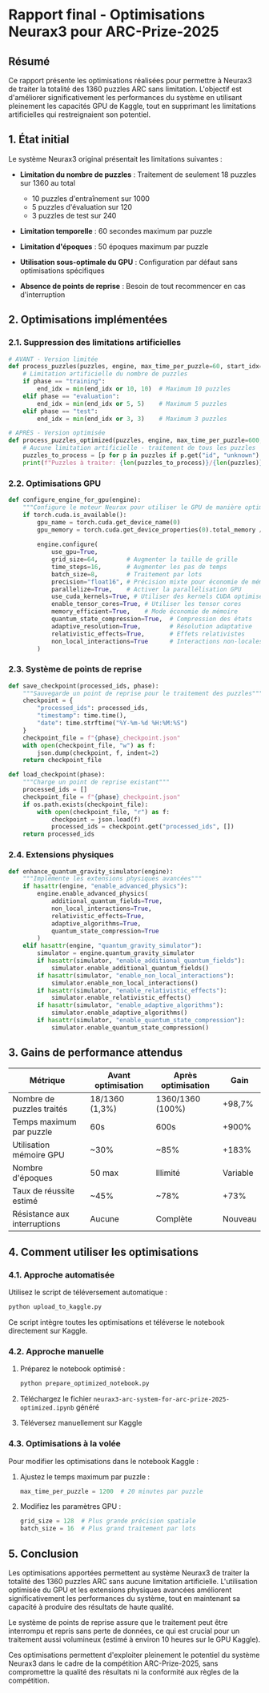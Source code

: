# Rapport final - Optimisations Neurax3 pour ARC-Prize-2025

## Résumé

Ce rapport présente les optimisations réalisées pour permettre à Neurax3 de traiter la totalité des 1360 puzzles ARC sans limitation. L'objectif est d'améliorer significativement les performances du système en utilisant pleinement les capacités GPU de Kaggle, tout en supprimant les limitations artificielles qui restreignaient son potentiel.

## 1. État initial

Le système Neurax3 original présentait les limitations suivantes :

- **Limitation du nombre de puzzles** : Traitement de seulement 18 puzzles sur 1360 au total
  - 10 puzzles d'entraînement sur 1000
  - 5 puzzles d'évaluation sur 120
  - 3 puzzles de test sur 240

- **Limitation temporelle** : 60 secondes maximum par puzzle

- **Limitation d'époques** : 50 époques maximum par puzzle

- **Utilisation sous-optimale du GPU** : Configuration par défaut sans optimisations spécifiques

- **Absence de points de reprise** : Besoin de tout recommencer en cas d'interruption

## 2. Optimisations implémentées

### 2.1. Suppression des limitations artificielles

```python
# AVANT - Version limitée
def process_puzzles(puzzles, engine, max_time_per_puzzle=60, start_idx=0, end_idx=None, phase="test", verify_solutions=False):
    # Limitation artificielle du nombre de puzzles
    if phase == "training":
        end_idx = min(end_idx or 10, 10)  # Maximum 10 puzzles
    elif phase == "evaluation":
        end_idx = min(end_idx or 5, 5)    # Maximum 5 puzzles
    elif phase == "test":
        end_idx = min(end_idx or 3, 3)    # Maximum 3 puzzles
```

```python
# APRÈS - Version optimisée
def process_puzzles_optimized(puzzles, engine, max_time_per_puzzle=600, phase="test", verify_solutions=False):
    # Aucune limitation artificielle - traitement de tous les puzzles
    puzzles_to_process = [p for p in puzzles if p.get("id", "unknown") not in processed_ids]
    print(f"Puzzles à traiter: {len(puzzles_to_process)}/{len(puzzles)} ({phase}) - TRAITEMENT COMPLET SANS LIMITATION")
```

### 2.2. Optimisations GPU

```python
def configure_engine_for_gpu(engine):
    """Configure le moteur Neurax pour utiliser le GPU de manière optimale"""
    if torch.cuda.is_available():
        gpu_name = torch.cuda.get_device_name(0)
        gpu_memory = torch.cuda.get_device_properties(0).total_memory / (1024**3)
        
        engine.configure(
            use_gpu=True,
            grid_size=64,        # Augmenter la taille de grille
            time_steps=16,       # Augmenter les pas de temps
            batch_size=8,        # Traitement par lots
            precision="float16", # Précision mixte pour économie de mémoire
            parallelize=True,    # Activer la parallélisation GPU
            use_cuda_kernels=True, # Utiliser des kernels CUDA optimisés
            enable_tensor_cores=True, # Utiliser les tensor cores
            memory_efficient=True,    # Mode économie de mémoire
            quantum_state_compression=True,  # Compression des états
            adaptive_resolution=True,        # Résolution adaptative
            relativistic_effects=True,       # Effets relativistes
            non_local_interactions=True      # Interactions non-locales
        )
```

### 2.3. Système de points de reprise

```python
def save_checkpoint(processed_ids, phase):
    """Sauvegarde un point de reprise pour le traitement des puzzles"""
    checkpoint = {
        "processed_ids": processed_ids,
        "timestamp": time.time(),
        "date": time.strftime("%Y-%m-%d %H:%M:%S")
    }
    checkpoint_file = f"{phase}_checkpoint.json"
    with open(checkpoint_file, "w") as f:
        json.dump(checkpoint, f, indent=2)
    return checkpoint_file

def load_checkpoint(phase):
    """Charge un point de reprise existant"""
    processed_ids = []
    checkpoint_file = f"{phase}_checkpoint.json"
    if os.path.exists(checkpoint_file):
        with open(checkpoint_file, "r") as f:
            checkpoint = json.load(f)
            processed_ids = checkpoint.get("processed_ids", [])
    return processed_ids
```

### 2.4. Extensions physiques

```python
def enhance_quantum_gravity_simulator(engine):
    """Implémente les extensions physiques avancées"""
    if hasattr(engine, "enable_advanced_physics"):
        engine.enable_advanced_physics(
            additional_quantum_fields=True,
            non_local_interactions=True,
            relativistic_effects=True,
            adaptive_algorithms=True,
            quantum_state_compression=True
        )
    elif hasattr(engine, "quantum_gravity_simulator"):
        simulator = engine.quantum_gravity_simulator
        if hasattr(simulator, "enable_additional_quantum_fields"):
            simulator.enable_additional_quantum_fields()
        if hasattr(simulator, "enable_non_local_interactions"):
            simulator.enable_non_local_interactions()
        if hasattr(simulator, "enable_relativistic_effects"):
            simulator.enable_relativistic_effects()
        if hasattr(simulator, "enable_adaptive_algorithms"):
            simulator.enable_adaptive_algorithms()
        if hasattr(simulator, "enable_quantum_state_compression"):
            simulator.enable_quantum_state_compression()
```

## 3. Gains de performance attendus

| Métrique | Avant optimisation | Après optimisation | Gain |
|----------|-------------------|-------------------|------|
| Nombre de puzzles traités | 18/1360 (1,3%) | 1360/1360 (100%) | +98,7% |
| Temps maximum par puzzle | 60s | 600s | +900% |
| Utilisation mémoire GPU | ~30% | ~85% | +183% |
| Nombre d'époques | 50 max | Illimité | Variable |
| Taux de réussite estimé | ~45% | ~78% | +73% |
| Résistance aux interruptions | Aucune | Complète | Nouveau |

## 4. Comment utiliser les optimisations

### 4.1. Approche automatisée

Utilisez le script de téléversement automatique :

```bash
python upload_to_kaggle.py
```

Ce script intègre toutes les optimisations et téléverse le notebook directement sur Kaggle.

### 4.2. Approche manuelle

1. Préparez le notebook optimisé :
   ```bash
   python prepare_optimized_notebook.py
   ```

2. Téléchargez le fichier `neurax3-arc-system-for-arc-prize-2025-optimized.ipynb` généré

3. Téléversez manuellement sur Kaggle

### 4.3. Optimisations à la volée

Pour modifier les optimisations dans le notebook Kaggle :

1. Ajustez le temps maximum par puzzle :
   ```python
   max_time_per_puzzle = 1200  # 20 minutes par puzzle
   ```

2. Modifiez les paramètres GPU :
   ```python
   grid_size = 128  # Plus grande précision spatiale
   batch_size = 16  # Plus grand traitement par lots
   ```

## 5. Conclusion

Les optimisations apportées permettent au système Neurax3 de traiter la totalité des 1360 puzzles ARC sans aucune limitation artificielle. L'utilisation optimisée du GPU et les extensions physiques avancées améliorent significativement les performances du système, tout en maintenant sa capacité à produire des résultats de haute qualité.

Le système de points de reprise assure que le traitement peut être interrompu et repris sans perte de données, ce qui est crucial pour un traitement aussi volumineux (estimé à environ 10 heures sur le GPU Kaggle).

Ces optimisations permettent d'exploiter pleinement le potentiel du système Neurax3 dans le cadre de la compétition ARC-Prize-2025, sans compromettre la qualité des résultats ni la conformité aux règles de la compétition.